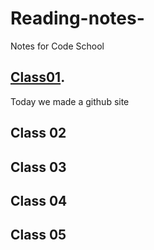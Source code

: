 # Reading-notes- 
Notes for Code School

## [Class01](/Reading-Notes/Class01).

Today we made a github site

## Class 02 

## Class 03

## Class 04 

## Class 05
